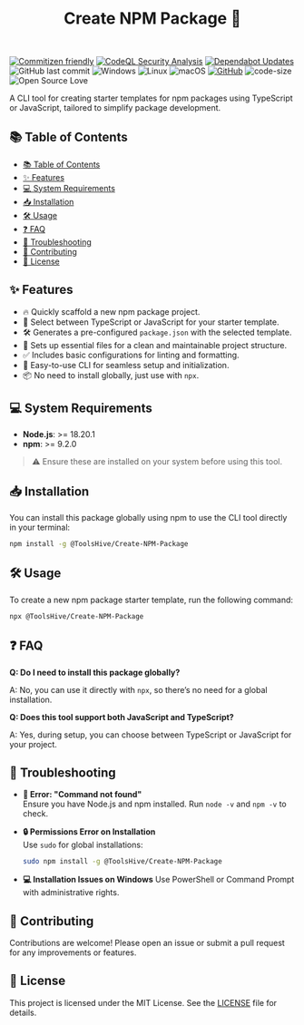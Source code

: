 <h1 align=center>Create NPM Package 🚀</h1>
<br>

[![Commitizen friendly](https://img.shields.io/badge/commitizen-friendly-brightgreen.svg)](http://commitizen.github.io/cz-cli/)
[![CodeQL Security Analysis](https://github.com/ToolsHive/Create-NPM-Package/actions/workflows/codeql.yml/badge.svg)](https://github.com/ToolsHive/Create-NPM-Package/actions/workflows/codeql.yml)
[![Dependabot Updates](https://github.com/ToolsHive/Create-NPM-Package/actions/workflows/dependabot/dependabot-updates/badge.svg)](https://github.com/ToolsHive/Create-NPM-Package/actions/workflows/dependabot/dependabot-updates)
![GitHub last commit](https://img.shields.io/github/last-commit/ToolsHive/Create-NPM-Package)
![Windows](https://img.shields.io/badge/platform-windows-blue)
![Linux](https://img.shields.io/badge/platform-linux-yellowgreen)
![macOS](https://img.shields.io/badge/platform-macOS-orange)
[![GitHub](https://img.shields.io/github/license/ToolsHive/Create-NPM-Package)](https://github.com/ToolsHive/Create-NPM-Package/blob/main/LICENSE)
![code-size](https://img.shields.io/github/languages/code-size/ToolsHive/Create-NPM-Package)
![Open Source Love](https://badges.frapsoft.com/os/v1/open-source.svg?v=103)

A CLI tool for creating starter templates for npm packages using TypeScript or JavaScript, tailored to simplify package development.

## 📚 Table of Contents
- [📚 Table of Contents](#-table-of-contents)
- [✨ Features](#-features)
- [💻 System Requirements](#-system-requirements)
- [📥 Installation](#-installation)
- [🛠️ Usage](#️-usage)
- [❓ FAQ](#-faq)
- [🐞 Troubleshooting](#-troubleshooting)
- [🤝 Contributing](#-contributing)
- [📜 License](#-license)

## ✨ Features
- 🔥 Quickly scaffold a new npm package project.
- 🎯 Select between TypeScript or JavaScript for your starter template.
- 🛠️ Generates a pre-configured `package.json` with the selected template.
- 🧹 Sets up essential files for a clean and maintainable project structure.
- ✅ Includes basic configurations for linting and formatting.
- 🎉 Easy-to-use CLI for seamless setup and initialization.
- 📦 No need to install globally, just use with `npx`.

## 💻 System Requirements
- **Node.js**: >= 18.20.1
- **npm**: >= 9.2.0
  
> ⚠️ Ensure these are installed on your system before using this tool.

## 📥 Installation

You can install this package globally using npm to use the CLI tool directly in your terminal:

```bash
npm install -g @ToolsHive/Create-NPM-Package
```

## 🛠️ Usage

To create a new npm package starter template, run the following command:

```bash
npx @ToolsHive/Create-NPM-Package
```

## ❓ FAQ

**Q: Do I need to install this package globally?**

A: No, you can use it directly with `npx`, so there’s no need for a global installation.

**Q: Does this tool support both JavaScript and TypeScript?**

A: Yes, during setup, you can choose between TypeScript or JavaScript for your project.

## 🐞 Troubleshooting

- **🚫 Error: "Command not found"**  
  Ensure you have Node.js and npm installed. Run `node -v` and `npm -v` to check.

- **🔒 Permissions Error on Installation**  
  Use `sudo` for global installations:

  ```bash
  sudo npm install -g @ToolsHive/Create-NPM-Package
  ```

- **💻 Installation Issues on Windows**
Use PowerShell or Command Prompt with administrative rights.

## 🤝 Contributing
Contributions are welcome! Please open an issue or submit a pull request for any improvements or features.

## 📜 License
This project is licensed under the MIT License. See the [LICENSE](LICENSE) file for details.